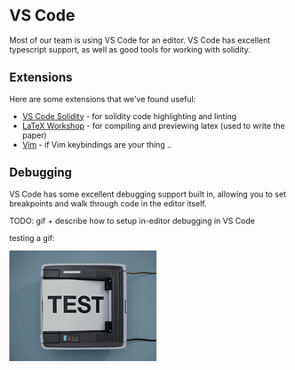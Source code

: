 # VS Code

Most of our team is using VS Code for an editor. VS Code has excellent typescript support,
as well as good tools for working with solidity.

## Extensions

Here are some extensions that we've found useful:

* [VS Code Solidity](https://github.com/juanfranblanco/vscode-solidity) - for solidity code
  highlighting and linting
* [LaTeX Workshop](https://github.com/James-Yu/LaTeX-Workshop) - for compiling and previewing
  latex (used to write the paper)
* [Vim](https://github.com/VSCodeVim/Vim) - if Vim keybindings are your thing ..

## Debugging

VS Code has some excellent debugging support built in, allowing you to set breakpoints and
walk through code in the editor itself.

TODO: gif + describe how to setup in-editor debugging in VS Code

testing a gif:

![test gif](./test-gif.gif)

